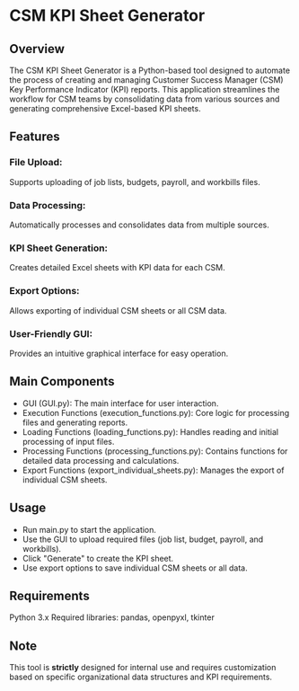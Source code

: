 # CSM KPI Sheet Generator

## Overview
The CSM KPI Sheet Generator is a Python-based tool designed to automate the process of creating and managing Customer Success Manager (CSM) Key Performance Indicator (KPI) reports. This application streamlines the workflow for CSM teams by consolidating data from various sources and generating comprehensive Excel-based KPI sheets.

## Features

### File Upload: 
Supports uploading of job lists, budgets, payroll, and workbills files.

### Data Processing: 
Automatically processes and consolidates data from multiple sources.

### KPI Sheet Generation: 
Creates detailed Excel sheets with KPI data for each CSM.

### Export Options: 
Allows exporting of individual CSM sheets or all CSM data.

### User-Friendly GUI: 
Provides an intuitive graphical interface for easy operation.

## Main Components

- GUI (GUI.py): The main interface for user interaction.
- Execution Functions (execution_functions.py): Core logic for processing files and generating reports.
- Loading Functions (loading_functions.py): Handles reading and initial processing of input files.
- Processing Functions (processing_functions.py): Contains functions for detailed data processing and calculations.
- Export Functions (export_individual_sheets.py): Manages the export of individual CSM sheets.

## Usage

- Run main.py to start the application.
- Use the GUI to upload required files (job list, budget, payroll, and workbills).
- Click "Generate" to create the KPI sheet.
- Use export options to save individual CSM sheets or all data.

## Requirements

Python 3.x
Required libraries: pandas, openpyxl, tkinter

## Note
This tool is **strictly** designed for internal use and requires customization based on specific organizational data structures and KPI requirements.
